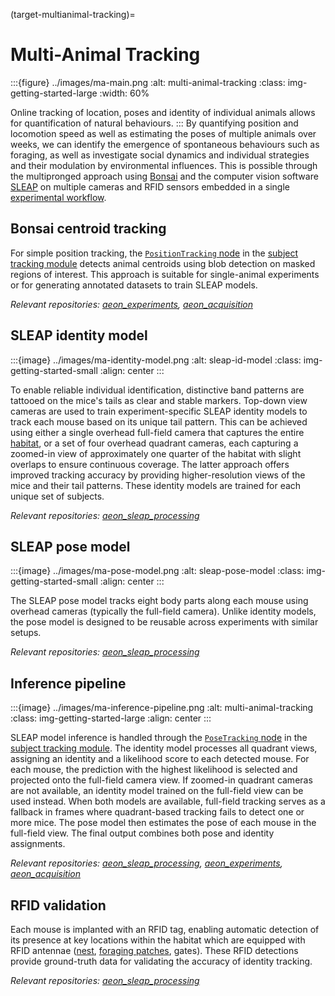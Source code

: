 (target-multianimal-tracking)=
# Multi-Animal Tracking

:::{figure} ../images/ma-main.png
:alt: multi-animal-tracking
:class: img-getting-started-large
:width: 60%

Online tracking of location, poses and identity of individual animals allows for quantification of natural behaviours.
:::
By quantifying position and locomotion speed as well as estimating the poses of multiple animals over weeks, we can identify the emergence of spontaneous behaviours such as foraging, as well as investigate social dynamics and individual strategies and their modulation by environmental influences. 
This is possible through the multipronged approach using [Bonsai](bonsai:) and the computer vision software [SLEAP](sleap:) on multiple cameras and RFID sensors embedded in a single [experimental workflow](target-general-experimental-workflow).

## Bonsai centroid tracking
For simple position tracking, the [`PositionTracking` node](target-node-positiontracking) in the [subject tracking module](target-module-subject-tracking) detects animal centroids using blob detection on masked regions of interest.
This approach is suitable for single-animal experiments or for generating annotated datasets to train SLEAP models.

*Relevant repositories: [aeon_experiments](aeon-experiments-github:), [aeon_acquisition](aeon-acquisition-github:)*

## SLEAP identity model
:::{image} ../images/ma-identity-model.png
:alt: sleap-id-model
:class: img-getting-started-small
:align: center
:::

To enable reliable individual identification, distinctive band patterns are tattooed on the mice's tails as clear and stable markers.
Top-down view cameras are used to train experiment-specific SLEAP identity models to track each mouse based on its unique tail pattern.
This can be achieved using either a single overhead full-field camera that captures the entire [habitat](target-habitat), or a set of four overhead quadrant cameras, each capturing a zoomed-in view of approximately one quarter of the habitat with slight overlaps to ensure continuous coverage.
The latter approach offers improved tracking accuracy by providing higher-resolution views of the mice and their tail patterns.
These identity models are trained for each unique set of subjects.

*Relevant repositories: [aeon_sleap_processing](aeon-sleap-processing-github:)*

## SLEAP pose model
:::{image} ../images/ma-pose-model.png
:alt: sleap-pose-model
:class: img-getting-started-small
:align: center
:::

The SLEAP pose model tracks eight body parts along each mouse using overhead cameras (typically the full-field camera).
Unlike identity models, the pose model is designed to be reusable across experiments with similar setups.

*Relevant repositories: [aeon_sleap_processing](aeon-sleap-processing-github:)*

## Inference pipeline
:::{image} ../images/ma-inference-pipeline.png
:alt: multi-animal-tracking
:class: img-getting-started-large
:align: center
:::

SLEAP model inference is handled through the [`PoseTracking` node](target-node-posetracking) in the [subject tracking module](target-module-subject-tracking).
The identity model processes all quadrant views, assigning an identity and a likelihood score to each detected mouse. 
For each mouse, the prediction with the highest likelihood is selected and projected onto the full-field camera view. 
If zoomed-in quadrant cameras are not available, an identity model trained on the full-field view can be used instead. 
When both models are available, full-field tracking serves as a fallback in frames where quadrant-based tracking fails to detect one or more mice.
The pose model then estimates the pose of each mouse in the full-field view.
The final output combines both pose and identity assignments.

*Relevant repositories: [aeon_sleap_processing](aeon-sleap-processing-github:), [aeon_experiments](aeon-experiments-github:), [aeon_acquisition](aeon-acquisition-github:)*

## RFID validation
Each mouse is implanted with an RFID tag, enabling automatic detection of its presence at key locations within the habitat which are equipped with RFID antennae ([nest](target-nest), [foraging patches](target-foraging-patch), gates).
These RFID detections provide ground-truth data for validating the accuracy of identity tracking.

*Relevant repositories: [aeon_sleap_processing](aeon-sleap-processing-github:)*
